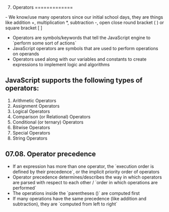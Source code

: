 07. Operators
=============

\- We know/use many operators since our initial school days, they are things like addition +, multiplication \*, subtraction -, open close round bracket ( ) or square bracket \[ \]  
- Operators are symbols/keywords that tell the JavaScript engine to \`perform some sort of actions\`  
- JavaScript operators are symbols that are used to perform operations on operands  
- Operators used along with our variables and constants to create expressions to implement logic and algorithms  

JavaScript supports the following types of operators:
-----------------------------------------------------

1.  Arithmetic Operators
2.  Assignment Operators
3.  Logical Operators
4.  Comparison (or Relational) Operators
5.  Conditional (or ternary) Operators
6.  Bitwise Operators
7.  Special Operators
8.  String Operators

07.08. Operator precedence
--------------------------

-   If an expression has more than one operator, the \`execution order is defined by their precedence\`, or the implicit priority order of operators
-   Operator precedence determines/describes the way in which operators are parsed with respect to each other / \`order in which operations are performed\`
-   The operations inside the \`parentheses ()\` are computed first
-   If many operations have the same precedence (like addition and subtraction), they are \`computed from left to right\`
